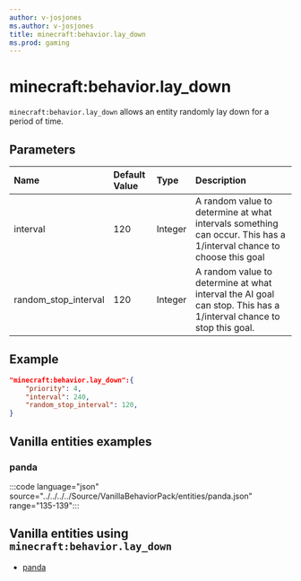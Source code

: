 ```yaml
---
author: v-josjones
ms.author: v-josjones
title: minecraft:behavior.lay_down
ms.prod: gaming
---
```


# minecraft:behavior.lay_down

`minecraft:behavior.lay_down` allows an entity randomly lay down for a period of time.

## Parameters

|Name |Default Value  |Type  |Description  |
|:----------|:----------|:----------|:----------|
|interval| 120| Integer| A random value to determine at what intervals something can occur. This has a 1/interval chance to choose this goal |
|random_stop_interval| 120| Integer| A random value to determine at what interval the AI goal can stop. This has a 1/interval chance to stop this goal.|

## Example

```json
"minecraft:behavior.lay_down":{
    "priority": 4,
    "interval": 240,
    "random_stop_interval": 120,
}
```

## Vanilla entities examples

### panda

:::code language="json" source="../../../../Source/VanillaBehaviorPack/entities/panda.json" range="135-139":::

## Vanilla entities using `minecraft:behavior.lay_down`

- [panda](../../../../Source/VanillaBehaviorPack_Snippets/entities/panda.md)
